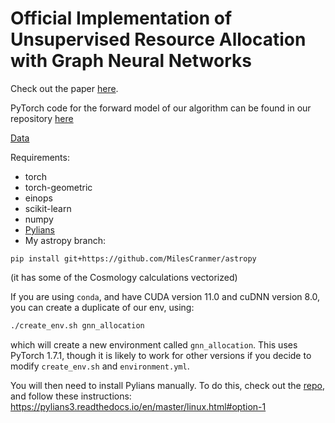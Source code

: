 # Official Implementation of Unsupervised Resource Allocation with Graph Neural Networks

Check out the paper [here](https://arxiv.org/abs/2106.09761).

PyTorch code for the forward model of our algorithm can be found in our repository [here](https://github.com/MilesCranmer/gnn_resource_allocation/blob/master/model.py)

[Data](https://app.globus.org/file-manager?origin_id=75a68b36-a6c0-11eb-92d8-6b08dd67ff48&origin_path=%2F)

Requirements:

- torch
- torch-geometric
- einops
- scikit-learn
- numpy
- [Pylians](https://github.com/franciscovillaescusa/Pylians3)
- My astropy branch:
```
pip install git+https://github.com/MilesCranmer/astropy
```
(it has some of the Cosmology calculations vectorized)

If you are using `conda`, and have CUDA version 11.0 and cuDNN version 8.0, you can create a duplicate of our env, using:
```bash
./create_env.sh gnn_allocation
```
which will create a new environment called `gnn_allocation`. This uses PyTorch 1.7.1, though it is likely to work for other versions if you decide to modify `create_env.sh` and `environment.yml`.

You will then need to install Pylians manually. To do this, check out the
[repo](https://github.com/franciscovillaescusa/Pylians3),
and follow these instructions: https://pylians3.readthedocs.io/en/master/linux.html#option-1
